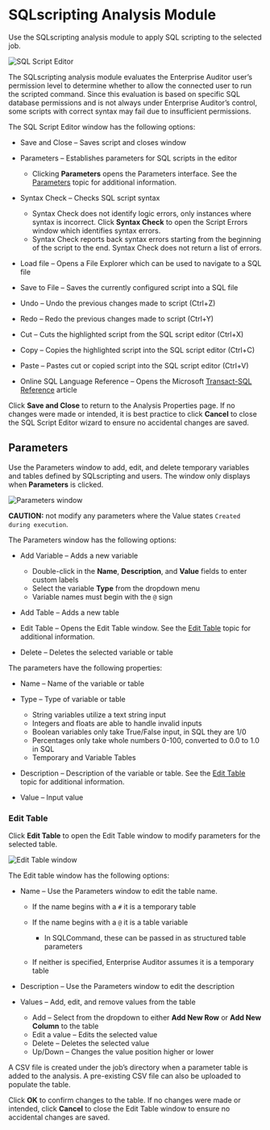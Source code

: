 # SQLscripting Analysis Module

Use the SQLscripting analysis module to apply SQL scripting to the selected job.

![SQL Script Editor](/img/product_docs/accessanalyzer/11.6/accessanalyzer/admin/analysis/sqlscripteditor.webp)

The SQLscripting analysis module evaluates the Enterprise Auditor user’s permission level to
determine whether to allow the connected user to run the scripted command. Since this evaluation is
based on specific SQL database permissions and is not always under Enterprise Auditor’s control,
some scripts with correct syntax may fail due to insufficient permissions.

The SQL Script Editor window has the following options:

- Save and Close – Saves script and closes window
- Parameters – Establishes parameters for SQL scripts in the editor

    - Clicking **Parameters** opens the Parameters interface. See the [Parameters](#parameters)
      topic for additional information.

- Syntax Check – Checks SQL script syntax

    - Syntax Check does not identify logic errors, only instances where syntax is incorrect. Click
      **Syntax Check** to open the Script Errors window which identifies syntax errors.
    - Syntax Check reports back syntax errors starting from the beginning of the script to the end.
      Syntax Check does not return a list of errors.

- Load file – Opens a File Explorer which can be used to navigate to a SQL file
- Save to File – Saves the currently configured script into a SQL file
- Undo – Undo the previous changes made to script (Ctrl+Z)
- Redo – Redo the previous changes made to script (Ctrl+Y)
- Cut – Cuts the highlighted script from the SQL script editor (Ctrl+X)
- Copy – Copies the highlighted script into the SQL script editor (Ctrl+C)
- Paste – Pastes cut or copied script into the SQL script editor (Ctrl+V)
- Online SQL Language Reference – Opens the Microsoft
  [Transact-SQL Reference](https://learn.microsoft.com/en-us/previous-versions/sql/sql-server-2005/ms189826(v=sql.90))
  article

Click **Save and Close** to return to the Analysis Properties page. If no changes were made or
intended, it is best practice to click **Cancel** to close the SQL Script Editor wizard to ensure no
accidental changes are saved.

## Parameters

Use the Parameters window to add, edit, and delete temporary variables and tables defined by
SQLscripting and users. The window only displays when **Parameters** is clicked.

![Parameters window](/img/product_docs/accessanalyzer/11.6/accessanalyzer/admin/analysis/sqlscriptparameters.webp)

**CAUTION:** not modify any parameters where the Value states `Created during execution`.

The Parameters window has the following options:

- Add Variable – Adds a new variable

    - Double-click in the **Name**, **Description**, and **Value** fields to enter custom labels
    - Select the variable **Type** from the dropdown menu
    - Variable names must begin with the `@` sign

- Add Table – Adds a new table
- Edit Table – Opens the Edit Table window. See the [Edit Table](#edit-table) topic for additional
  information.
- Delete – Deletes the selected variable or table

The parameters have the following properties:

- Name – Name of the variable or table
- Type – Type of variable or table

    - String variables utilize a text string input
    - Integers and floats are able to handle invalid inputs
    - Boolean variables only take True/False input, in SQL they are 1/0
    - Percentages only take whole numbers 0-100, converted to 0.0 to 1.0 in SQL
    - Temporary and Variable Tables

- Description – Description of the variable or table. See the [Edit Table](#edit-table) topic for
  additional information.
- Value – Input value

### Edit Table

Click **Edit Table** to open the Edit Table window to modify parameters for the selected table.

![Edit Table window](/img/product_docs/accessanalyzer/11.6/accessanalyzer/admin/analysis/sqlscriptedittablewindow.webp)

The Edit table window has the following options:

- Name – Use the Parameters window to edit the table name.

    - If the name begins with a `#` it is a temporary table
    - If the name begins with a `@` it is a table variable

        - In SQLCommand, these can be passed in as structured table parameters

    - If neither is specified, Enterprise Auditor assumes it is a temporary table

- Description – Use the Parameters window to edit the description
- Values – Add, edit, and remove values from the table

    - Add – Select from the dropdown to either **Add New Row** or **Add New Column** to the table
    - Edit a value – Edits the selected value
    - Delete – Deletes the selected value
    - Up/Down – Changes the value position higher or lower

A CSV file is created under the job’s directory when a parameter table is added to the analysis. A
pre-existing CSV file can also be uploaded to populate the table.

Click **OK** to confirm changes to the table. If no changes were made or intended, click **Cancel**
to close the Edit Table window to ensure no accidental changes are saved.
